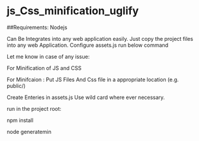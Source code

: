 # js_Css_minification_uglify
##Requirements:
  Nodejs 

Can Be Integrates into any web application easily.
Just copy the project files into any web Application.
Configure assets.js run below command

Let me know in case of any issue:

For Minification of JS and CSS


For Minifcaion :
Put JS Files And Css file in a appropriate location (e.g. public/)

Create Enteries in assets.js
Use wild card where ever necessary.

run in the project root:

npm install

node generatemin
